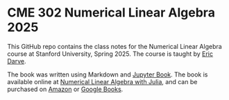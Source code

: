 # CME 302 Numerical Linear Algebra 2025

This GitHub repo contains the class notes for the Numerical Linear Algebra course at Stanford University, Spring 2025. The course is taught by [Eric Darve](https://profiles.stanford.edu/eric-darve).

The book was written using Markdown and [Jupyter Book](https://jupyterbook.org/en/stable/intro.html). The book is available online at [Numerical Linear Algebra with Julia](https://epubs.siam.org/doi/book/10.1137/1.9781611976557), and can be purchased on [Amazon](https://www.amazon.com/Numerical-Linear-Algebra-Julia-Darve/dp/1611976545) or [Google Books](https://play.google.com/store/books/details/Numerical_Linear_Algebra_with_Julia?id=lt9BEAAAQBAJ).
